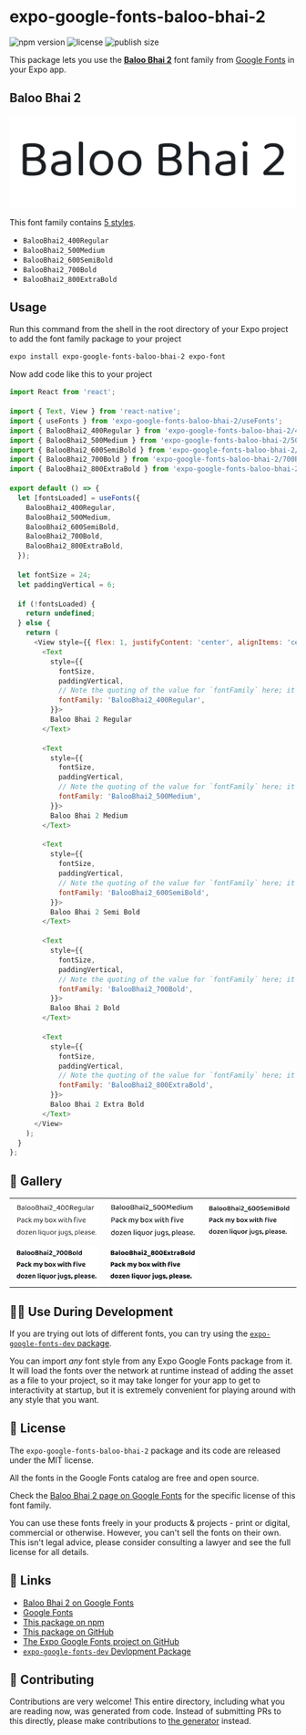 # expo-google-fonts-baloo-bhai-2

![npm version](https://flat.badgen.net/npm/v/expo-google-fonts-baloo-bhai-2)
![license](https://flat.badgen.net/github/license/expo/google-fonts)
![publish size](https://flat.badgen.net/packagephobia/install/expo-google-fonts-baloo-bhai-2)

This package lets you use the [**Baloo Bhai 2**](https://fonts.google.com/specimen/Baloo+Bhai+2) font family from [Google Fonts](https://fonts.google.com/) in your Expo app.

## Baloo Bhai 2

![Baloo Bhai 2](./font-family.png)

This font family contains [5 styles](#-gallery).

- `BalooBhai2_400Regular`
- `BalooBhai2_500Medium`
- `BalooBhai2_600SemiBold`
- `BalooBhai2_700Bold`
- `BalooBhai2_800ExtraBold`

## Usage

Run this command from the shell in the root directory of your Expo project to add the font family package to your project
```sh
expo install expo-google-fonts-baloo-bhai-2 expo-font
```

Now add code like this to your project
```js
import React from 'react';

import { Text, View } from 'react-native';
import { useFonts } from 'expo-google-fonts-baloo-bhai-2/useFonts';
import { BalooBhai2_400Regular } from 'expo-google-fonts-baloo-bhai-2/400Regular';
import { BalooBhai2_500Medium } from 'expo-google-fonts-baloo-bhai-2/500Medium';
import { BalooBhai2_600SemiBold } from 'expo-google-fonts-baloo-bhai-2/600SemiBold';
import { BalooBhai2_700Bold } from 'expo-google-fonts-baloo-bhai-2/700Bold';
import { BalooBhai2_800ExtraBold } from 'expo-google-fonts-baloo-bhai-2/800ExtraBold';

export default () => {
  let [fontsLoaded] = useFonts({
    BalooBhai2_400Regular,
    BalooBhai2_500Medium,
    BalooBhai2_600SemiBold,
    BalooBhai2_700Bold,
    BalooBhai2_800ExtraBold,
  });

  let fontSize = 24;
  let paddingVertical = 6;

  if (!fontsLoaded) {
    return undefined;
  } else {
    return (
      <View style={{ flex: 1, justifyContent: 'center', alignItems: 'center' }}>
        <Text
          style={{
            fontSize,
            paddingVertical,
            // Note the quoting of the value for `fontFamily` here; it expects a string!
            fontFamily: 'BalooBhai2_400Regular',
          }}>
          Baloo Bhai 2 Regular
        </Text>

        <Text
          style={{
            fontSize,
            paddingVertical,
            // Note the quoting of the value for `fontFamily` here; it expects a string!
            fontFamily: 'BalooBhai2_500Medium',
          }}>
          Baloo Bhai 2 Medium
        </Text>

        <Text
          style={{
            fontSize,
            paddingVertical,
            // Note the quoting of the value for `fontFamily` here; it expects a string!
            fontFamily: 'BalooBhai2_600SemiBold',
          }}>
          Baloo Bhai 2 Semi Bold
        </Text>

        <Text
          style={{
            fontSize,
            paddingVertical,
            // Note the quoting of the value for `fontFamily` here; it expects a string!
            fontFamily: 'BalooBhai2_700Bold',
          }}>
          Baloo Bhai 2 Bold
        </Text>

        <Text
          style={{
            fontSize,
            paddingVertical,
            // Note the quoting of the value for `fontFamily` here; it expects a string!
            fontFamily: 'BalooBhai2_800ExtraBold',
          }}>
          Baloo Bhai 2 Extra Bold
        </Text>
      </View>
    );
  }
};

```

## 🔡 Gallery


||||
|-|-|-|
|![BalooBhai2_400Regular](.//400Regular/BalooBhai2_400Regular.ttf.png)|![BalooBhai2_500Medium](.//500Medium/BalooBhai2_500Medium.ttf.png)|![BalooBhai2_600SemiBold](.//600SemiBold/BalooBhai2_600SemiBold.ttf.png)||
|![BalooBhai2_700Bold](.//700Bold/BalooBhai2_700Bold.ttf.png)|![BalooBhai2_800ExtraBold](.//800ExtraBold/BalooBhai2_800ExtraBold.ttf.png)|||


## 👩‍💻 Use During Development

If you are trying out lots of different fonts, you can try using the [`expo-google-fonts-dev` package](https://github.com/freeboub/google-fonts/tree/master/font-packages/dev#readme).

You can import *any* font style from any Expo Google Fonts package from it. It will load the fonts
over the network at runtime instead of adding the asset as a file to your project, so it may take longer
for your app to get to interactivity at startup, but it is extremely convenient
for playing around with any style that you want.

## 📖 License

The `expo-google-fonts-baloo-bhai-2` package and its code are released under the MIT license.

All the fonts in the Google Fonts catalog are free and open source.

Check the [Baloo Bhai 2 page on Google Fonts](https://fonts.google.com/specimen/Baloo+Bhai+2) for the specific license of this font family.

You can use these fonts freely in your products & projects - print or digital, commercial or otherwise. However, you can't sell the fonts on their own. This isn't legal advice, please consider consulting a lawyer and see the full license for all details.

## 🔗 Links

- [Baloo Bhai 2 on Google Fonts](https://fonts.google.com/specimen/Baloo+Bhai+2)
- [Google Fonts](https://fonts.google.com/)
- [This package on npm](https://www.npmjs.com/package/expo-google-fonts-baloo-bhai-2)
- [This package on GitHub](https://github.com/freeboub/google-fonts/tree/master/font-packages/baloo-bhai-2)
- [The Expo Google Fonts project on GitHub](https://github.com/freeboub/google-fonts)
- [`expo-google-fonts-dev` Devlopment Package](https://github.com/freeboub/google-fonts/tree/master/font-packages/dev)

## 🤝 Contributing

Contributions are very welcome! This entire directory, including what you are reading now, was generated from code. Instead of submitting PRs to this directly, please make contributions to [the generator](https://github.com/freeboub/google-fonts/tree/master/packages/generator) instead.
